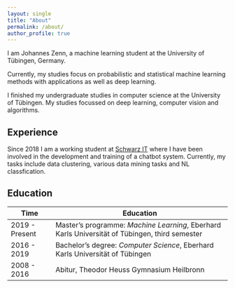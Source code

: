 ```yaml
---
layout: single
title: "About"
permalink: /about/
author_profile: true
---
```


I am Johannes Zenn, a machine learning student at the University of Tübingen, Germany. 

Currently, my studies focus on probabilistic and statistical machine learning methods with applications as well as deep learning.

I finished my undergraduate studies in computer science at the University of Tübingen. My studies focussed on deep learning, computer vision and algorithms. 

## Experience

Since 2018 I am a working student at [Schwarz IT](https://www.it.schwarz/) where I have been involved in the development and training of a chatbot system. Currently, my tasks include data clustering, various data mining tasks and NL classfication.

## Education

Time | Education 
--- | ---
2019 - Present | Master’s programme: *Machine Learning*, Eberhard Karls Universität of Tübingen, third semester
2016 - 2019 | Bachelor’s degree: *Computer Science*, Eberhard Karls Universität of Tübingen
2008 - 2016 | Abitur, Theodor Heuss Gymnasium Heilbronn


